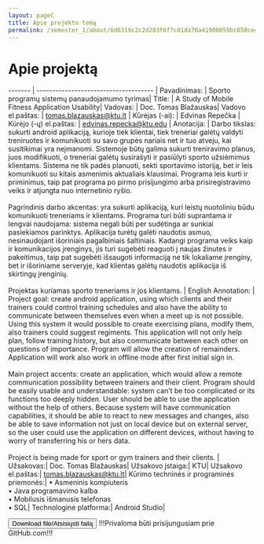 ```yaml
---
layout: pageC
title: Apie projekto temą
permalink: /semester_1/about/6d6319c2c2d283f6f7c01da76a41900059bc850ce4bcc9a1ff34fa6b00824d410d1fbf652d4dafda4fef176f448ee51b0ba790d683e4755daea42a5edb258ee4
---
```

# Apie projektą
<div class="datatable-begin"></div>

------- | ------------------------------------- |
Pavadinimas:  | Sporto programų sistemų panaudojamumo tyrimas|
Title: | A Study of Mobile Fitness Application Usability|
Vadovas:   | Doc. Tomas Blažauskas|
Vadovo el.paštas: | tomas.blazauskas@ktu.lt |
Kūrėjas (-ai): | Edvinas Repečka |
Kūrėjo (-ų) el.paštas: | edvinas.repecka@ktu.edu |
Anotacija: | Darbo tikslas: sukurti android aplikaciją, kurioje tiek klientai, tiek treneriai galėtų valdyti treniruotes ir komunikuoti su savo grupės nariais net ir tuo atveju, kai susitikimai yra neįmanomi. Sistemoje būtų galima sukurti treniravimo planus, juos modifikuoti, o treneriai galėtų susirašyti ir pasiūlyti sporto užsiėmimus klientams. Sistema ne tik padės planuoti, sekti sportavimo istoriją, bet ir leis komunikuoti su kitais asmenimis aktualiais klausimai. Programa leis kurti ir priminimus, taip pat programa po pirmo prisijungimo arba prisiregistravimo veiks ir atjungta nuo internetinio ryšio. <br /><br /> Pagrindinis darbo akcentas: yra sukurti aplikaciją, kuri leistų nuotoliniu būdu komunikuoti treneriams ir klientams. Programa turi būti suprantama ir lengvai naudojama: sistema negali būti per sudėtinga ar sunkiai pasiekiamos parinktys. Aplikacija turėtų galėti naudotis asmuo, nesinaudojant išoriniais pagalbiniais šaltiniais. Kadangi programa veiks kaip ir komunikacijos įrenginys, jis turi sugebėti reaguoti į naujas žinutes ir pakeitimus, taip pat sugebėti išsaugoti informaciją ne tik lokaliame įrenginy, bet ir išoriniame serveryje, kad klientas galėtų naudotis aplikacija iš skirtingų įrenginių.<br /><br /> Projektas kuriamas sporto treneriams ir jos klientams. |
English Annotation: | Project goal: create android application, using which clients and their trainers could control training schedules and also have the ability to communicate between themselves even when a meet up is not possible. Using this system it would possible to create exercising plans, modify them, also trainers could suggest regiments. This application will not only help plan, follow training history, but also communicate between each other on questions of importance. Program will allow the creation of remainders. Application will work also work in offline mode after first initial sign in.<br /><br />Main project accents: create an application, which would allow a remote communication possibility between trainers and their client. Program should be easily usable and understandable: system can’t be too complicated or its functions too deeply hidden. User should be able to use the application without the help of others. Because system will have communication capabilities, it should be able to react to new messages and changes, also be able to save information not just on local device but on external server, so the user could use the application on different devices, without having to worry of transferring his or hers data.<br /><br /> Project is being made for sport or gym trainers and their clients. |
Užsakovas:| Doc. Tomas Blažauskas|
Užsakovo įstaiga:| KTU|
Užsakovo el.paštas:| tomas.blazauskas@ktu.lt|
Kūrimo techninės ir programinės priemonės:| •	Asmeninis kompiuteris<br />•	Java programavimo kalba<br />•	Mobilusis išmanusis telefonas<br />•	SQL|
Technologinė  platforma:| Android Studio|

<div class="datatable-end"></div>
	
<script type="text/javascript">
	"use strict";
window.history.pushState("object or string", "Title", "/ER_MAG_PG/semester_1/about/");
	</script>
	
	

<form method="get" action="https://github.com/Redwinas/MAG_ER_FILES/raw/main/repe%C4%8Dka_sporto%20program%C5%B3%20sistem%C5%B3%20panaudojamumo%20tyrimas%20(3).docx">
    <button class="button" type="submit">Download file/Atsisiųsti failą</button>
	<label>!!!Privaloma būti prisijungusiam prie GitHub.com!!!</label>
 </form>